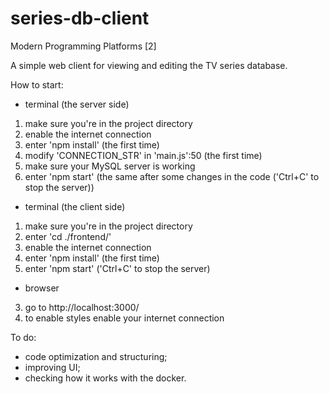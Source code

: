 # series-db-client
Modern Programming Platforms [2]


A simple web client for viewing and editing the TV series database.


How to start:

- terminal (the server side)
1) make sure you're in the project directory
2) enable the internet connection
3) enter 'npm install' (the first time)
4) modify 'CONNECTION_STR' in 'main.js':50 (the first time)
5) make sure your MySQL server is working
6) enter 'npm start' (the same after some changes in the code ('Ctrl+C' to stop the server))

- terminal (the client side)
1) make sure you're in the project directory
2) enter 'cd ./frontend/'
3) enable the internet connection
4) enter 'npm install' (the first time)
5) enter 'npm start' ('Ctrl+C' to stop the server)

- browser

3) go to http://localhost:3000/
4) to enable styles enable your internet connection


To do:

- code optimization and structuring;
- improving UI;
- checking how it works with the docker.
